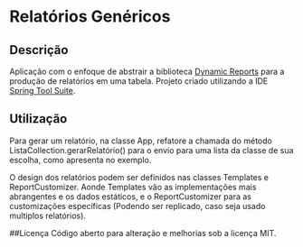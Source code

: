 # Relatórios Genéricos

## Descrição

Aplicação com o enfoque de abstrair a biblioteca [Dynamic Reports](http://dynamicreports.org/) para a produção de relatórios em uma tabela.
Projeto criado utilizando a IDE [Spring Tool Suite](https://spring.io/tools).

## Utilização

Para gerar um relatório, na classe App, refatore a chamada do método ListaCollection.gerarRelatório() para o envio para uma lista da classe de sua escolha, como apresenta no exemplo.

O design dos relatórios podem ser definidos nas classes Templates e ReportCustomizer. Aonde Templates vão as implementações mais abrangentes e os dados estáticos, e o ReportCustomizer para as customizações específicas (Podendo ser replicado, caso seja usado multiplos relatórios).

##Licença
Código aberto para alteração e melhorias sob a licença MIT.
